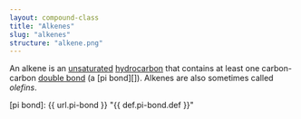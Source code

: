 ```yaml
---
layout: compound-class
title: "Alkenes"
slug: "alkenes"
structure: "alkene.png"
---
```


An alkene is an [unsaturated][] [hydrocarbon][] that contains at least one carbon-carbon [double bond][] (a [pi bond][]). Alkenes are also sometimes called *olefins*.





[unsaturated]: #  "{{ def.unsaturated.def }}"
[hydrocarbon]: #  "{{ def.hydrocarbon.def }}"
[double bond]: #  "{{ def.double-bond.def }}"
[pi bond]: {{ url.pi-bond }}  "{{ def.pi-bond.def }}"

